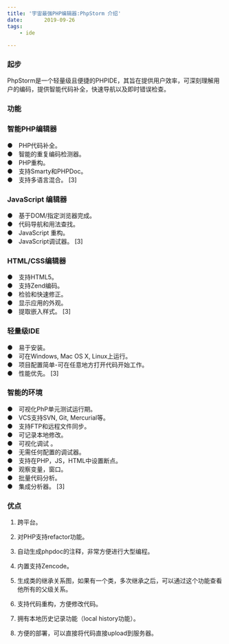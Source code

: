 ```yaml
---
title: '宇宙最强PHP编辑器:PhpStorm 介绍'  
date:       2019-09-26
tags:
	- ide
	
---
```

  
### 起步  
PhpStorm是一个轻量级且便捷的PHPIDE，其旨在提供用户效率，可深刻理解用户的编码，提供智能代码补全，快速导航以及即时错误检查。  
  
### 功能  
### 智能PHP编辑器  
●　PHP代码补全。    
●　智能的重复编码检测器。    
●　PHP重构。    
●　支持Smarty和PHPDoc。      
●　支持多语言混合。 [3]     
### JavaScript 编辑器  
●　基于DOM/指定浏览器完成。  
●　代码导航和用法查找。  
●　JavaScript 重构。  
●　JavaScript调试器。 [3]   
### HTML/CSS编辑器  
●　支持HTML5。  
●　支持Zend编码。  
●　检验和快速修正。  
●　显示应用的外观。  
●　提取嵌入样式。 [3]   
### 轻量级IDE  
●　易于安装。  
●　可在Windows, Mac OS X, Linux上运行。  
●　项目配置简单-可在任意地方打开代码开始工作。  
●　性能优先。 [3]   
### 智能的环境  
●　可视化PhP单元测试运行期。  
●　VCS支持SVN, Git, Mercurial等。  
●　支持FTP和远程文件同步。  
●　可记录本地修改。  
●　可视化调试 。  
●　无需任何配置的调试器。  
●　支持在PHP，JS，HTML中设置断点。  
●　观察变量，窗口。  
●　批量代码分析。  
●　集成分析器。 [3] 

### 优点
1. 跨平台。
2. 对PHP支持refactor功能。

3. 自动生成phpdoc的注释，非常方便进行大型编程。
4. 内置支持Zencode。
5. 生成类的继承关系图，如果有一个类，多次继承之后，可以通过这个功能查看他所有的父级关系。
6. 支持代码重构，方便修改代码。
7. 拥有本地历史记录功能（local history功能）。
8. 方便的部署，可以直接将代码直接upload到服务器。